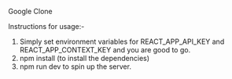 Google Clone

Instructions for usage:-
1. Simply set environment variables for REACT_APP_API_KEY and REACT_APP_CONTEXT_KEY and you are good to go.
2. npm install (to install the dependencies)
3. npm run dev to spin up the server.
